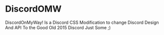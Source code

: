 # DiscordOMW
DiscordOnMyWay! Is a Discord CSS Modification to change Discord Design And API To the Good Old 2015 Discord
Just Some ;)
